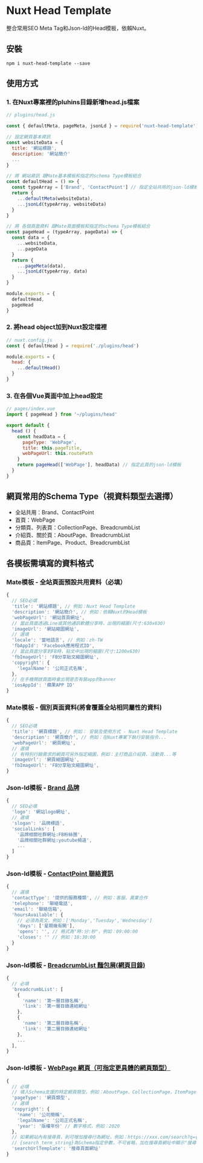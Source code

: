 # Nuxt Head Template
整合常用SEO Meta Tag和Json-ld的Head模板，依賴Nuxt。

## 安裝
```
npm i nuxt-head-template --save
```

## 使用方式

### 1. 在Nuxt專案裡的pluhins目錄新增head.js檔案
```js
// plugins/head.js

const { defaultMeta, pageMeta, jsonLd } = require('nuxt-head-template')

// 設定網頁基本資訊
const websiteData = {
  title: '網站標題',
  description: '網站簡介'
  ...
}

// 將 網站資訊 跟Mate基本模板和指定的schema Type模板結合
const defaultHead = () => {
  const typeArray = ['Brand', 'ContactPoint'] // 指定全站共用的json-ld模板
  return {
    ...defaultMeta(websiteData),
    ...jsonLd(typeArray, websiteData)
  }
}

// 將 各個頁面資料 跟Mate頁面模板和指定的schema Type模板結合
const pageHead = (typeArray, pageData) => {
  const data = {
    ...websiteData,
    ...pageData
  }
  return {
    ...pageMeta(data),
    ...jsonLd(typeArray, data)
  }
}

module.exports = {
  defaultHead,
  pageHead
}

```

### 2. 將head object加到Nuxt設定檔裡
```js
// nuxt.config.js
const { defaultHead } = require('./plugins/head')

module.exports = {
  head: {
    ...defaultHead()
  }
}
```
### 3. 在各個Vue頁面中加上head設定
```js
// pages/index.vue
import { pageHead } from '~/plugins/head'

export default {
  head () {
    const headData = {
      pageType: 'WebPage',
      title: this.pageTitle,
      webPageUrl: this.routePath
    }
    return pageHead(['WebPage'], headData) // 指定此頁的json-ld模板
  }
}
```

## 網頁常用的Schema Type（視資料類型去選擇）
- 全站共用：Brand、ContactPoint
- 首頁：WebPage
- 分類頁、列表頁：CollectionPage、BreadcrumbList
- 介紹頁、關於頁：AboutPage、BreadcrumbList
- 商品頁：ItemPage、Product、BreadcrumbList



## 各模板需填寫的資料格式

### Mate模板 - 全站頁面預設共用資料（必填）

```js
{
  // SEO必填
  'title': '網站標題', // 例如：Nuxt Head Template
  'description': '網站簡介', // 例如：依賴Nuxt的Head模板
  'webPageUrl': '網站首頁網址',
  // 當此頁面透過Line或其他通訊軟體分享時，出現的縮圖(尺寸:630x630)
  'imageUrl': '網站縮圖網址',
  // 選填
  'locale': '當地語言', // 例如：zh-TW
  'fbAppId': 'Facebook應用程式ID',
  // 當此頁面分享到FB時，貼文中出現的縮圖(尺寸:1200x630)
  'fbImageUrl': 'FB分享貼文縮圖網址',
  'copyright': {
    'legalName': '公司正式名稱',
  },
  // 在手機開啟頁面時會出現是否有裝app的banner
  'iosAppId': '蘋果APP ID'
}
```

### Mate模板 - 個別頁面資料(將會覆蓋全站相同屬性的資料)

```js
{
  // SEO必填
  'title': '網頁標題', // 例如： 安裝及使用方式 - Nuxt Head Template
  'description': '網頁簡介', // 例如：在Nuxt專案下執行安裝指令...
  'webPageUrl': '網頁網址',
  // 選填
  // 有特別行銷需求的網頁可另外指定縮圖，例如：主打商品介紹頁、活動頁...等
  'imageUrl': '網頁縮圖網址',
  'fbImageUrl': 'FB分享貼文縮圖網址',
}
```

### Json-ld模板 - [Brand 品牌](https://schema.org/Brand)
```js
{
  // SEO必填
  'logo': '網站logo網址',
  // 選填
  'slogan': '品牌標語',
  'socialLinks': [
    '品牌相關社群網址:FB粉絲團',
    '品牌相關社群網址:youtube頻道',
    ...
  ] 
}
```


### Json-ld模板 - [ContactPoint 聯絡資訊](https://schema.org/ContactPoint)
```js
{
  // 選填
  'contactType': '提供的服務種類', // 例如：客服、異業合作
  'telephone': '聯絡電話',
  'email': '聯絡信箱',
  'hoursAvailable': {
    // 必須為英文，例如：['Monday','Tuesday','Wednesday']
    'days': ['星期幾有開'], 
    'opens': '', // 格式為"時:分:秒"，例如：09:00:00
    'closes': '' // 例如：18:30:00
  }
}
```

### Json-ld模板 - [BreadcrumbList 麵包屑(網頁目錄)](https://schema.org/BreadcrumbList)
```js
{
  // 必填
  'breadcrumbList': [
    {
      'name': '第一層目錄名稱',
      'link': '第一層目錄連結網址'
    },
    {
      'name': '第二層目錄名稱',
      'link': '第二層目錄連結網址'
    },
    ...
  ],
}
```

### Json-ld模板 - [WebPage 網頁（可指定更具體的網頁類型）](https://schema.org/WebPage)
```js
{
  // 必填
  // 填入Schema支援的特定網頁類型，例如：AboutPage、CollectionPage、ItemPage...等
  'pageType': '網頁類型', 
  // 選填
  'copyright': {
    'name': '公司簡稱',
    'legalName': '公司正式名稱',
    'year': '版權年份' // 數字格式，例如：2020 
  },
  // 如果網站內有搜尋頁，則可增加搜尋行為網址，例如：https://xxx.com/search?q={search_term_string}
  // {search_term_string}為Schema指定參數，不可省略，加在搜尋頁網址中顯示"搜尋字串"的位置
  'searchUrlTemplate': '搜尋頁面網址' 
}
```